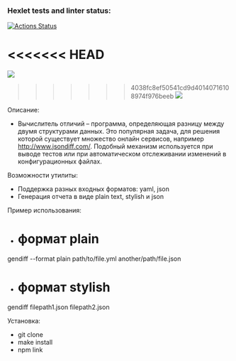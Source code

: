 ### Hexlet tests and linter status:
[![Actions Status](https://github.com/KrisUvrv/frontend-project-46/actions/workflows/hexlet-check.yml/badge.svg)](https://github.com/KrisUvrv/frontend-project-46/actions)

<<<<<<< HEAD
=======
<a href="https://codeclimate.com/github/KrisUvrv/frontend-project-46/maintainability"><img src="https://api.codeclimate.com/v1/badges/88bc33bacf45e88fbdab/maintainability" /></a>
>>>>>>> 4038fc8ef50541cd9d40140716108974f976beeb
<a href="https://codeclimate.com/github/KrisUvrv/frontend-project-46/test_coverage"><img src="https://api.codeclimate.com/v1/badges/88bc33bacf45e88fbdab/test_coverage" /></a>

Описание:
- Вычислитель отличий – программа, определяющая разницу между двумя структурами данных. Это популярная задача, для решения которой существует множество онлайн сервисов, например http://www.jsondiff.com/. Подобный механизм используется при выводе тестов или при автоматическом отслеживании изменений в конфигурационных файлах.

Возможности утилиты:
- Поддержка разных входных форматов: yaml, json
- Генерация отчета в виде plain text, stylish и json

Пример использования:
- # формат plain
gendiff --format plain path/to/file.yml another/path/file.json

- # формат stylish
gendiff filepath1.json filepath2.json

Установка:

- git clone 
- make install
- npm link
